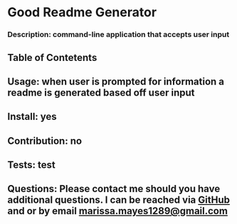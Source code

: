 # Good Readme Generator
### Description: command-line application that accepts user input
## Table of Contetents
## Usage: when user is prompted for information a readme is generated based off user input
## Install: yes
## Contribution: no
## Tests: test
## Questions: Please contact me should you have additional questions. I can be reached via [GitHub](https://github.com/marissa-mayes) and or by email marissa.mayes1289@gmail.com

  